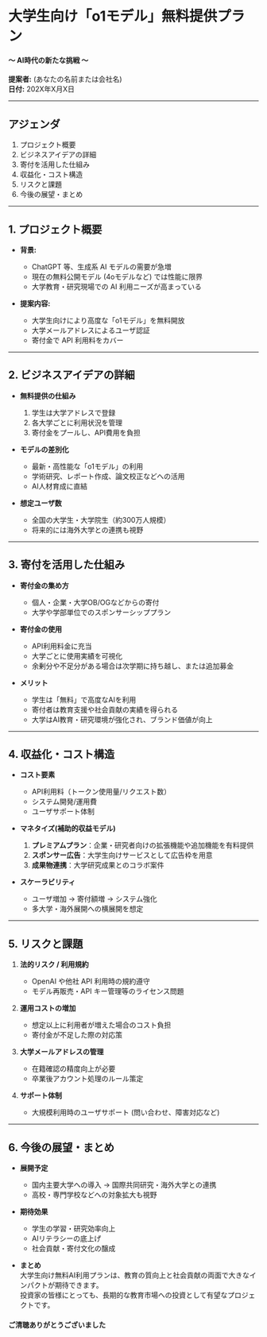 <!-- ページ1：タイトルスライド -->

# 大学生向け「o1モデル」無料提供プラン  
#### ～ AI時代の新たな挑戦 ～

**提案者:** (あなたの名前または会社名)  
**日付:** 202X年X月X日

---

<!-- ページ2：アジェンダ -->

## アジェンダ

1. プロジェクト概要  
2. ビジネスアイデアの詳細  
3. 寄付を活用した仕組み  
4. 収益化・コスト構造  
5. リスクと課題  
6. 今後の展望・まとめ

---

<!-- ページ3：プロジェクト概要 -->

## 1. プロジェクト概要

- **背景:**  
  - ChatGPT 等、生成系 AI モデルの需要が急増  
  - 現在の無料公開モデル (4oモデルなど) では性能に限界  
  - 大学教育・研究現場での AI 利用ニーズが高まっている

- **提案内容:**  
  - 大学生向けにより高度な「o1モデル」を無料開放  
  - 大学メールアドレスによるユーザ認証  
  - 寄付金で API 利用料をカバー

---

<!-- ページ4：ビジネスアイデアの詳細 -->

## 2. ビジネスアイデアの詳細

- **無料提供の仕組み**  
  1. 学生は大学アドレスで登録  
  2. 各大学ごとに利用状況を管理  
  3. 寄付金をプールし、API費用を負担

- **モデルの差別化**  
  - 最新・高性能な「o1モデル」の利用  
  - 学術研究、レポート作成、論文校正などへの活用  
  - AI人材育成に直結

- **想定ユーザ数**  
  - 全国の大学生・大学院生（約300万人規模）  
  - 将来的には海外大学との連携も視野

---

<!-- ページ5：寄付を活用した仕組み -->

## 3. 寄付を活用した仕組み

- **寄付金の集め方**  
  - 個人・企業・大学OB/OGなどからの寄付  
  - 大学や学部単位でのスポンサーシッププラン

- **寄付金の使用**  
  - API利用料金に充当  
  - 大学ごとに使用実績を可視化  
  - 余剰分や不足分がある場合は次学期に持ち越し、または追加募金

- **メリット**  
  - 学生は「無料」で高度なAIを利用  
  - 寄付者は教育支援や社会貢献の実績を得られる  
  - 大学はAI教育・研究環境が強化され、ブランド価値が向上

---

<!-- ページ6：収益化・コスト構造 -->

## 4. 収益化・コスト構造

- **コスト要素**  
  - API利用料（トークン使用量/リクエスト数）  
  - システム開発/運用費  
  - ユーザサポート体制

- **マネタイズ(補助的収益モデル)**  
  1. **プレミアムプラン**：企業・研究者向けの拡張機能や追加機能を有料提供  
  2. **スポンサー広告**：大学生向けサービスとして広告枠を用意  
  3. **成果物連携**：大学研究成果とのコラボ案件

- **スケーラビリティ**  
  - ユーザ増加 → 寄付額増 → システム強化  
  - 多大学・海外展開への横展開を想定

---

<!-- ページ7：リスクと課題 -->

## 5. リスクと課題

1. **法的リスク / 利用規約**  
   - OpenAI や他社 API 利用時の規約遵守  
   - モデル再販売・API キー管理等のライセンス問題

2. **運用コストの増加**  
   - 想定以上に利用者が増えた場合のコスト負担  
   - 寄付金が不足した際の対応策

3. **大学メールアドレスの管理**  
   - 在籍確認の精度向上が必要  
   - 卒業後アカウント処理のルール策定

4. **サポート体制**  
   - 大規模利用時のユーザサポート (問い合わせ、障害対応など)

---

<!-- ページ8：今後の展望・まとめ -->

## 6. 今後の展望・まとめ

- **展開予定**  
  - 国内主要大学への導入 → 国際共同研究・海外大学との連携  
  - 高校・専門学校などへの対象拡大も視野

- **期待効果**  
  - 学生の学習・研究効率向上  
  - AIリテラシーの底上げ  
  - 社会貢献・寄付文化の醸成

- **まとめ**  
  大学生向け無料AI利用プランは、教育の質向上と社会貢献の両面で大きなインパクトが期待できます。  
  投資家の皆様にとっても、長期的な教育市場への投資として有望なプロジェクトです。

#### ご清聴ありがとうございました
